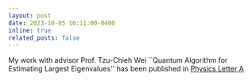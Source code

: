 ```yaml
---
layout: post
date: 2023-10-05 16:11:00-0400
inline: true
related_posts: false
---
```


My work with advisor Prof. Tzu-Chieh Wei ``Quantum Algorithm for Estimating Largest Eigenvalues'' has been published in [Physics Letter A](https://www.sciencedirect.com/science/article/abs/pii/S0375960123005182) 